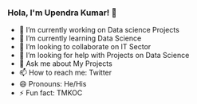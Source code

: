 ### Hola, I'm Upendra Kumar! 👋

- 🔭 I’m currently working on Data science Projects
- 🌱 I’m currently learning Data Science 
- 👯 I’m looking to collaborate on IT Sector 
- 🤔 I’m looking for help with Projects on Data Science
- 💬 Ask me about My Projects
- 📫 How to reach me: Twitter
- 😄 Pronouns: He/His
- ⚡ Fun fact: TMKOC

